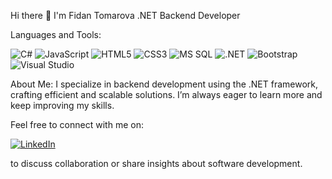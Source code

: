 Hi there 👋 I'm Fidan Tomarova
.NET Backend Developer

Languages and Tools:
<p align="left"> <img src="https://img.shields.io/badge/C%23-%23239120.svg?style=for-the-badge&logo=c-sharp&logoColor=white" alt="C#" /> <img src="https://img.shields.io/badge/JavaScript-%23F7DF1E.svg?style=for-the-badge&logo=javascript&logoColor=black" alt="JavaScript" /> <img src="https://img.shields.io/badge/HTML5-%23E34F26.svg?style=for-the-badge&logo=html5&logoColor=white" alt="HTML5" /> <img src="https://img.shields.io/badge/CSS3-%231572B6.svg?style=for-the-badge&logo=css3&logoColor=white" alt="CSS3" /> <img src="https://img.shields.io/badge/Microsoft%20SQL%20Server-%23CC2927.svg?style=for-the-badge&logo=microsoft-sql-server&logoColor=white" alt="MS SQL" /> <img src="https://img.shields.io/badge/.NET-%235C2D91.svg?style=for-the-badge&logo=dotnet&logoColor=white" alt=".NET" /> <img src="https://img.shields.io/badge/Bootstrap-%23563D7C.svg?style=for-the-badge&logo=bootstrap&logoColor=white" alt="Bootstrap" /> <img src="https://img.shields.io/badge/Visual%20Studio-%235C2D91.svg?style=for-the-badge&logo=visual-studio&logoColor=white" alt="Visual Studio" /> </p>
About Me:
I specialize in backend development using the .NET framework, crafting efficient and scalable solutions. I’m always eager to learn more and keep improving my skills.

Feel free to connect with me on: <p align="left"> <a href="https://www.linkedin.com/in/fidan-tomarova" target="_blank"> <img src="https://img.shields.io/badge/LinkedIn-%230077B5.svg?style=for-the-badge&logo=linkedin&logoColor=white" alt="LinkedIn" /> </a> </p> to discuss collaboration or share insights about software development.
